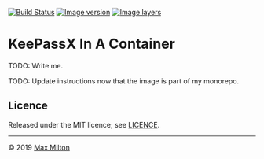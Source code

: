 [![Build Status](https://travis-ci.com/MaxMilton/docker-keepass.svg?branch=master)](https://travis-ci.com/MaxMilton/docker-keepass) [![Image version](https://images.microbadger.com/badges/version/maxmilton/keepass.svg)](https://microbadger.com/images/maxmilton/keepass) [![Image layers](https://images.microbadger.com/badges/image/maxmilton/keepass.svg)](https://microbadger.com/images/maxmilton/keepass)

# KeePassX In A Container

TODO: Write me.

TODO: Update instructions now that the image is part of my monorepo.

## Licence

Released under the MIT licence; see [LICENCE](https://github.com/MaxMilton/docker-keepass/blob/master/LICENCE).

-----

© 2019 [Max Milton](https://maxmilton.com)
